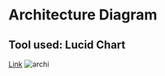# Architecture Diagram
## Tool used: Lucid Chart 
[Link](https://lucid.app/lucidchart/185d6506-373f-4331-8172-5e38890c2774/edit?viewport_loc=-9012%2C-9085%2C16467%2C8954%2C0_0&invitationId=inv_e6998c6c-4f17-4935-9497-a1ffc4a05457)
![archi](https://github.com/user-attachments/assets/94f074a0-777b-420e-b390-4231b07a1cce)
